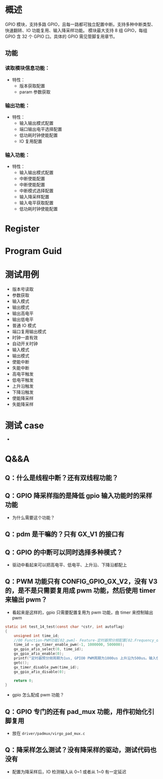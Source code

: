 # 概述
GPIO 模块，支持多路 GPIO，且每一路都可独立配置中断。支持多种中断类型、快速翻转、IO 功能复用、输入降采样功能。
模块最大支持 8 组 GPIO，每组 GPIO 含 32 个 GPIO 口。具体的 GPIO 需见管脚复用章节。


## 功能
### 读取模块信息功能：
- 特性：
	- 版本获取配置
	- param 参数获取


### 输出功能：
- 特性：
	- 输入输出模式配置
	- 端口输出电平选择配置
	- 低功耗时钟使能配置
	- IO 复用配置



### 输入功能：
- 特性：
	- 输入输出模式配置
	- 中断使能配置
	- 中断使能配置
	- 中断模式选择配置
	- 输入降采样配置
	- 输入电平获取配置
	- 低功耗时钟使能配置




# Register





# Program Guid





# 测试用例
- 版本号读取
- 参数获取
- 输入模式
- 输出模式
- 输出高电平
- 输出低电平
- 普通 IO 模式
- 端口复用输出模式
- 时钟一直有效
- 自动开关时钟
- 输入模式
- 输出模式
- 使能中断
- 失能中断
- 高电平触发
- 低电平触发
- 上升沿触发
- 下降沿触发
- 使能降采样
- 失能降采样




# 测试 case
- 




# Q&&A
## Q：什么是线程中断？还有双线程功能？

## Q：GPIO 降采样指的是降低 gpio 输入功能时的采样功能
- 为什么需要这个功能？

## Q：pdm 是干嘛的？只有 GX_V1 的接口有

## Q：GPIO 的中断可以同时选择多种模式？
- 驱动中看起来可以把高电平、低电平、上升沿、下降沿都配上


## Q：PWM 功能只有 CONFIG_GPIO_GX_V2，没有 V3 的，是不是只需要复用成  pwm 功能，然后使用 timer 来输出 pwm？
- 看起来是这样的，gpio 只需要配置复用为 pwm 功能，由 timer 来控制输出 pwm
```c
static int test_14_test(const char *cstr, int autoflag)
{
	unsigned int time_id;
	//00 Function-PWM功能[02.pwm]- Feature-定时器预分频配置[02.Frequency_div] = 预分频
	time_id = gx_timer_enable_pwm(-1, 1000000, 500000);
	gx_gpio_afio_select(0, time_id);
	gx_gpio_afio_enable(0);
	printf("定时器预分频周期为1us, GPIO0 PWM周期为1000us 上升沿为500us。输入任意键结束\n");
	getc();
	gx_timer_disable_pwm(time_id);
	gx_gpio_afio_disable(0);

	return 0;
}

```

- gpio 怎么配成 pwm 功能？


## Q：GPIO 专门的还有 pad_mux 功能，用作初始化引脚复用
- 放在 `driver/padmux/virgo_pad_mux.c`


## Q：降采样怎么测试？没有降采样的驱动，测试代码也没有
- 配置为降采样后，IO 检测输入从 0~1 或者从 1~0 有一定延迟